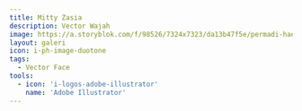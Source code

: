 ```yaml
---
title: Mitty Zasia
description: Vector Wajah
image: https://a.storyblok.com/f/98526/7324x7323/da13b47f5e/permadi-hae.webp
layout: galeri
icon: i-ph-image-duotone
tags: 
  - Vector Face
tools: 
  - icon: 'i-logos-adobe-illustrator'
    name: 'Adobe Illustrator'
---
```

